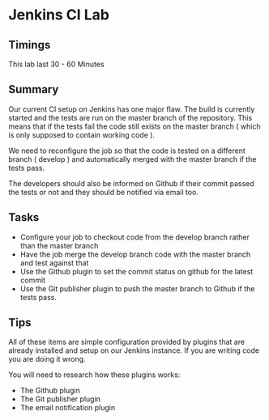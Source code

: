 # Jenkins CI Lab

## Timings
 
This lab last 30 - 60 Minutes

## Summary

Our current CI setup on Jenkins has one major flaw. The build is currently started and the tests are run on the master branch of the repository. This means that if the tests fail the code still exists on the master branch ( which is only supposed to contain working code ).

We need to reconfigure the job so that the code is tested on a different branch ( develop ) and automatically merged with the master branch if the tests pass.

The developers should also be informed on Github if their commit passed the tests or not and they should be notified via email too.

## Tasks

* Configure your job to checkout code from the develop branch rather than the master branch
* Have the job merge the develop branch code with the master branch and test against that
* Use the Github plugin to set the commit status on github for the latest commit
* Use the Git publisher plugin to push the master branch to Github if the tests pass.

## Tips

All of these items are simple configuration provided by plugins that are already installed and setup on our Jenkins instance. If you are writing code you are doing it wrong.

You will need to research how these plugins works:

* The Github plugin
* The Git publisher plugin
* The email notification plugin
